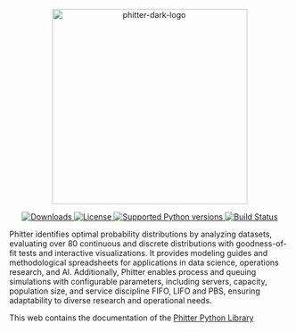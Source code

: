 <p align="center">
    <picture>
        <source media="(prefers-color-scheme: dark)" srcset="https://gist.githubusercontent.com/phitterio/66bc7f3674eac01ae646e30ba697a6d7/raw/e96dbba0eb26b20d35e608fefc3984bd87f0010b/DarkPhitterLogo.svg" width="350">
        <source media="(prefers-color-scheme: light)" srcset="https://gist.githubusercontent.com/phitterio/170ce460d7e766545265772525edecf6/raw/71b4867c6e5683455cf1d68bea5bea7eda55ce7d/LightPhitterLogo.svg" width="350">
        <img alt="phitter-dark-logo" src="https://gist.githubusercontent.com/phitterio/170ce460d7e766545265772525edecf6/raw/71b4867c6e5683455cf1d68bea5bea7eda55ce7d/LightPhitterLogo.svg" width="350">
    </picture>
</p>

<p align="center">
    <a href="https://pypi.org/project/phitter" target="_blank">
        <img src="https://img.shields.io/pypi/dm/phitter.svg?color=brightgreen" alt="Downloads">
    </a>
    <a href="https://pypi.org/project/phitter" target="_blank">
        <img src="https://img.shields.io/badge/License-MIT-brightgreen.svg" alt="License">
    </a>
    <a href="https://pypi.org/project/phitter" target="_blank">
        <img src="https://img.shields.io/pypi/pyversions/phitter?color=brightgreen" alt="Supported Python versions">
    </a>
    <a href="https://github.com/phitterio/docs-phitter-kernel/actions">
        <img src="https://github.com/phitterio/docs-phitter-kernel/workflows/Build%20and%20Auto%20Merge/badge.svg" alt="Build Status">
    </a>
</p>


<p>
    Phitter identifies optimal probability distributions by analyzing datasets, evaluating over 80 continuous and discrete distributions with goodness-of-fit tests
    and interactive visualizations. It provides modeling guides and methodological spreadsheets for applications in data science, operations research, and AI.
    Additionally, Phitter enables process and queuing simulations with configurable parameters, including servers, capacity, population size, and service discipline
    FIFO, LIFO and PBS, ensuring adaptability to diverse research and operational needs.
</p>

<p>This web contains the documentation of the <a href="https://github.com/phitterio/phitter-kernel" target="_blank">Phitter Python Library</a></p>
